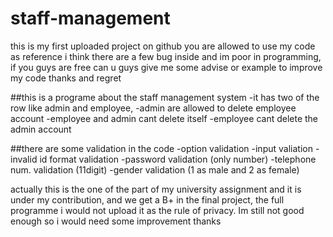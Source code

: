 # staff-management
this is my first uploaded project on github
you are allowed to use my code as reference
i think there are a few bug inside and im poor in programming, 
if you guys are free can u guys give me some advise or example to improve my code
thanks and regret

##this is a programe about the staff management system
-it has two of the row like admin and employee,
-admin are allowed to delete employee account
-employee and admin cant delete itself
-employee cant delete the admin account

##there are some validation in the code
-option validation
-input valiation
-invalid id format validation
-password validation (only number)
-telephone num. validation (11digit)
-gender validation (1 as male and 2 as female)

actually this is the one of the part of my university assignment and it is under my contribution,
and we get a B+ in the final project,
the full programme i would not upload it as the rule of privacy.
Im still not good enough so i would need some improvement thanks
